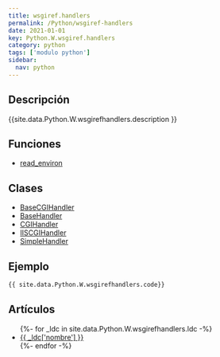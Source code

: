 ```yaml
---
title: wsgiref.handlers
permalink: /Python/wsgiref-handlers
date: 2021-01-01
key: Python.W.wsgiref.handlers
category: python
tags: ['modulo python']
sidebar: 
  nav: python
---
```


## Descripción
{{site.data.Python.W.wsgirefhandlers.description }}

## Funciones
* [read_environ](/Python/wsgiref-handlers/read_environ/)

## Clases
* [BaseCGIHandler](/Python/wsgiref-handlers/BaseCGIHandler/)
* [BaseHandler](/Python/wsgiref-handlers/BaseHandler/)
* [CGIHandler](/Python/wsgiref-handlers/CGIHandler/)
* [IISCGIHandler](/Python/wsgiref-handlers/IISCGIHandler/)
* [SimpleHandler](/Python/wsgiref-handlers/SimpleHandler/)

## Ejemplo
~~~python
{{ site.data.Python.W.wsgirefhandlers.code}}
~~~

## Artículos
<ul>
{%- for _ldc in site.data.Python.W.wsgirefhandlers.ldc -%}
   <li>
       <a href="{{_ldc['url'] }}">{{ _ldc['nombre'] }}</a>
   </li>
{%- endfor -%}
</ul>
